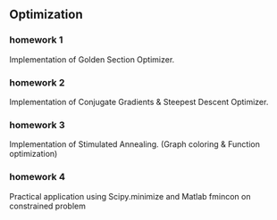 ## Optimization
  
### homework 1  
  Implementation of Golden Section Optimizer.
### homework 2
  Implementation of Conjugate Gradients & Steepest Descent Optimizer.
### homework 3
  Implementation of Stimulated Annealing. (Graph coloring & Function optimization)
### homework 4
  Practical application using Scipy.minimize and Matlab fmincon on constrained problem
